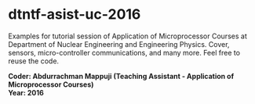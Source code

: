 # dtntf-asist-uc-2016
Examples for tutorial session of Application of Microprocessor Courses at Department of Nuclear Engineering and Engineering Physics. Cover, sensors, micro-controller communications, and many more. Feel free to reuse the code.

<b>
Coder: Abdurrachman Mappuji (Teaching Assistant  - Application of Microprocessor Courses)<br>
Year: 2016<br>
</b>
